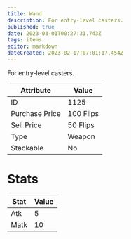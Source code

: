 ```yaml
---
title: Wand
description: For entry-level casters.
published: true
date: 2023-03-01T00:27:31.743Z
tags: items
editor: markdown
dateCreated: 2023-02-17T07:01:17.454Z
---
```


For entry-level casters.

|Attribute|Value|
|-|-|
|ID|1125|
|Purchase Price|100 Flips|
|Sell Price|50 Flips|
|Type|Weapon|
|Stackable|No|

# Stats
|Stat|Value|
|-|-|
|Atk|5|
|Matk|10|
